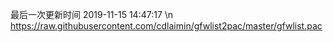 最后一次更新时间 2019-11-15 14:47:17 \n
https://raw.githubusercontent.com/cdlaimin/gfwlist2pac/master/gfwlist.pac

